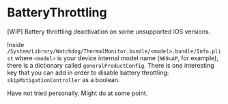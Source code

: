 # BatteryThrottling
[WIP] Battery throttling deactivation on some unsupported iOS versions.

Inside `/System/Library/Watchdog/ThermalMonitor.bundle/<model>.bundle/Info.plist` where `<model>` is your device internal model name (`N69uAP`, for example), there is a dictionary called `generalProductConfig`. There is one interesting key that you can add in order to disable battery throttling: `skipMitigationController` as a boolean.

Have not tried personally. Might do at some point.
